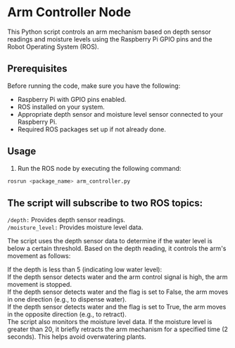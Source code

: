 # Arm Controller Node

This Python script controls an arm mechanism based on depth sensor readings and moisture levels using the Raspberry Pi GPIO pins and the Robot Operating System (ROS).

## Prerequisites

Before running the code, make sure you have the following:

- Raspberry Pi with GPIO pins enabled.
- ROS installed on your system.
- Appropriate depth sensor and moisture level sensor connected to your Raspberry Pi.
- Required ROS packages set up if not already done.

## Usage

1. Run the ROS node by executing the following command:

```bash
rosrun <package_name> arm_controller.py
```

## The script will subscribe to two ROS topics:

`/depth:` Provides depth sensor readings.  
`/moisture_level:` Provides moisture level data.  

The script uses the depth sensor data to determine if the water level is below a certain threshold. Based on the depth reading, it controls the arm's movement as follows:  

If the depth is less than 5 (indicating low water level):  
If the depth sensor detects water and the arm control signal is high, the arm movement is stopped.  
If the depth sensor detects water and the flag is set to False, the arm moves in one direction (e.g., to dispense water).  
If the depth sensor detects water and the flag is set to True, the arm moves in the opposite direction (e.g., to retract).  
The script also monitors the moisture level data. If the moisture level is greater than 20, it briefly retracts the arm mechanism for a specified time (2 seconds). This helps avoid overwatering plants.

